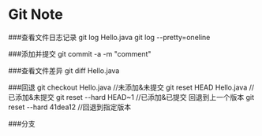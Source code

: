 # Git Note

###查看文件日志记录
	git log Hello.java 
	git log --pretty=oneline 

###添加并提交
	git commit -a -m "comment" 

###查看文件差异
	git diff Hello.java

###回退
	git checkout Hello.java	//未添加&未提交 
	git reset HEAD Hello.java	//已添加&未提交
	git reset --hard HEAD~1		//已添加&已提交  回退到上一个版本
	git reset --hard 41dea12	//回退到指定版本

###分支
	

